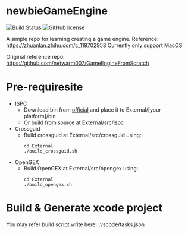 # newbieGameEngine
[![Build Status](https://travis-ci.org/kiorisyshen/newbieGameEngine.svg?branch=master)](https://travis-ci.org/kiorisyshen/newbieGameEngine)
[![GitHub license](https://img.shields.io/badge/license-MIT-blue.svg)](https://raw.githubusercontent.com/kiorisyshen/newbieGameEngine/master/LICENSE)

A simple repo for learning creating a game engine. Reference: https://zhuanlan.zhihu.com/c_119702958
Currently only support MacOS

Original reference repo: https://github.com/netwarm007/GameEngineFromScratch

# Pre-requiresite
- ISPC
  - Download bin from [official](https://ispc.github.io/downloads.html) and place it to External/[your platform]/bin
  - Or build from source at External/src/ispc
- Crossguid
  - Build crossguid at External/src/crossguid using:
    ```shell
    cd External
    ./build_crossguid.sh
    ```
- OpenGEX
  - Build OpenGEX at External/src/opengex using:
    ```shell
    cd External
    ./build_opengex.sh
    ```

# Build & Generate xcode project
You may refer build script write here: .vscode/tasks.json
